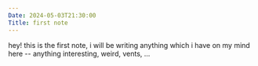 ```yaml
---
Date: 2024-05-03T21:30:00
Title: first note
---
```

hey! this is the first note, i will be writing anything which i have on my mind here -- anything interesting, weird, vents, ...